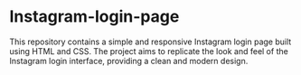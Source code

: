 # Instagram-login-page
This repository contains a simple and responsive Instagram login page built using HTML and CSS. The project aims to replicate the look and feel of the Instagram login interface, providing a clean and modern design.
